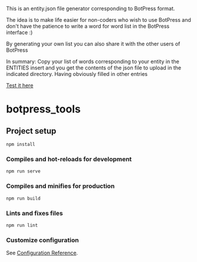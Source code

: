 This is an entity.json file generator corresponding to BotPress format.

The idea is to make life easier for non-coders who wish to use BotPress and don't have the patience to write a word for word list in the BotPress interface :)

By generating your own list you can also share it with the other users of BotPress

In summary: Copy your list of words corresponding to your entity in the ENTITIES insert and you get the contents of the json file to upload in the indicated directory. Having obviously filled in other entries

[Test it here](https://bptools.inkesta.net/)

# botpress_tools

## Project setup
```
npm install
```

### Compiles and hot-reloads for development
```
npm run serve
```

### Compiles and minifies for production
```
npm run build
```

### Lints and fixes files
```
npm run lint
```

### Customize configuration
See [Configuration Reference](https://cli.vuejs.org/config/).
